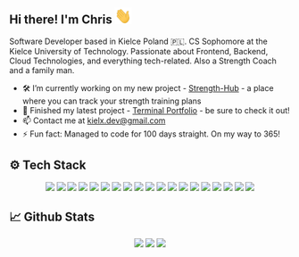 ## Hi there! I'm Chris <img src="https://raw.githubusercontent.com/Kielx/Kielx/main/wave.gif" width="30px">
Software Developer based in Kielce Poland 🇵🇱.
CS Sophomore at the Kielce University of Technology.
Passionate about Frontend, Backend, Cloud Technologies, and everything tech-related.
Also a Strength Coach and a family man.

- 🛠️ I’m currently working on my new project - [Strength-Hub](https://github.com/Kielx/Strength-hub) - a place where you can track your strength training plans 
- 🏁 Finished my latest project - [Terminal Portfolio](https://kielx-portfolio.netlify.app/) - be sure to check it out!
- 📫 Contact me at kielx.dev@gmail.com
- ⚡ Fun fact: Managed to code for 100 days straight. On my way to 365!


## ⚙️ Tech Stack
<p align="center">
<img src="https://img.shields.io/badge/OS-LINUX-informational?style=flat&logo=arch-linux&logoColor=white&color=blue"></img>
<img src="https://img.shields.io/badge/Editor-VSCode-informational?style=flat&logo=visual-studio-code&logoColor=white&color=blue"></img>
<img src="https://img.shields.io/badge/Code-JavaScript-informational?style=flat&logo=JavaScript&logoColor=white&color=blue"></img>
<img src="https://img.shields.io/badge/Code-C/C++-informational?style=flat&logo=c%2B%2B&logoColor=white&color=blue"></img>
<img src="https://img.shields.io/badge/Code-Python-informational?style=flat&logo=Python&logoColor=white&color=blue"></img>
<img src="https://img.shields.io/badge/Cloud-AWS-informational?style=flat&logo=amazonaws&logoColor=white&color=blue"></img>
<img src="https://img.shields.io/badge/Cloud-AmazonDynamoDB-informational?style=flat&logo=amazondynamodb&logoColor=white&color=blue"></img>
<img src="https://img.shields.io/badge/Tech-React-informational?style=flat&logo=react&logoColor=white&color=blue"></img>
<img src="https://img.shields.io/badge/Tech-Gatsby-informational?style=flat&logo=gatsby&logoColor=white&color=blue"></img>
<img src="https://img.shields.io/badge/Tech-NodeJS-informational?style=flat&logo=nodedotjs&logoColor=white&color=blue"></img>
<img src="https://img.shields.io/badge/Tech-MongoDB-informational?style=flat&logo=MongoDB&logoColor=white&color=blue"></img>
<img src="https://img.shields.io/badge/Tech-HTML5-informational?style=flat&logo=html5&logoColor=white&color=blue"></img>
<img src="https://img.shields.io/badge/Tech-CSS3-informational?style=flat&logo=css3&logoColor=white&color=blue"></img>
<img src="https://img.shields.io/badge/Tech-TailwindCSS-informational?style=flat&logo=tailwindcss&logoColor=white&color=blue"></img>
<img src="https://img.shields.io/badge/Tech-Sass-informational?style=flat&logo=sass&logoColor=white&color=blue"></img>
<img src="https://img.shields.io/badge/Tech-Bootstrap-informational?style=flat&logo=bootstrap&logoColor=white&color=blue"></img>
<img src="https://img.shields.io/badge/Tools-Postman-informational?style=flat&logo=postman&logoColor=white&color=blue"></img>
<img src="https://img.shields.io/badge/Tools-WSL2-informational?style=flat&logo=windows&logoColor=white&color=blue"></img>
<img src="https://img.shields.io/badge/Shell-ZSH-informational?style=flat&logo=windows-terminal&logoColor=white&color=blue"></img>

</p>

##  📈 Github Stats

<p align="center">
<img width="54%"  src="https://github-readme-stats.vercel.app/api/top-langs/?username=kielx&layout=compact&langs_count=5&theme=buefy"></img>
<img width="51%"  src="https://github-readme-streak-stats.herokuapp.com/?user=kielx"></img>
<img width="51%" src="https://cr-ss-service.azurewebsites.net/api/ScreenShot?widget=summary&username=kielx&badges=3&show-avatar=false&style=--border-radius:10px;--header-bg-color:%23809fff"/>
</p>

<!--
**Kielx/Kielx** is a ✨ _special_ ✨ repository because its `README.md` (this file) appears on your GitHub profile.

Here are some ideas to get you started:

- 🔭 I’m currently working on ...
- 🌱 I’m currently learning ...
- 👯 I’m looking to collaborate on ...
- 🤔 I’m looking for help with ...
- 💬 Ask me about ...
- 📫 How to reach me: ...
- 😄 Pronouns: ...
- ⚡ Fun fact: ...
-->
<!--stackedit_data:
eyJoaXN0b3J5IjpbLTkwMjYzMzk3OCwtMTAxNTkwMTExNSw3NT
E0OTI0NTMsLTE1OTkxMTgzNzUsLTExNjI0NDIsNzQ1NzIyODg0
LDQ1MDQwNjg4NiwzNDcxODQxNyw2MzUzNTU2NjhdfQ==
-->
